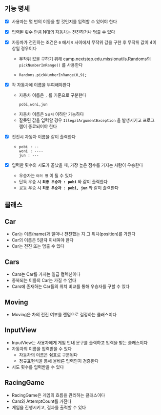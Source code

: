 ## 기능 명세

- [x] 사용자는 몇 번의 이동을 할 것인지를 입력할 수 있어야 한다

- [x] 입력된 횟수 만큼 N대의 자동차는 전진하거나 멈출 수 있다

- [x] 자동차가 전진하는 조건은 `0` 에서 `9` 사이에서 무작위 값을 구한 후 무작위 값이 4이상일 경우이다
  - 무작위 값을 구하기 위해 camp.nextstep.edu.missionutils.Randoms의 `pickNumberInRange()` 를 사용한다
  - ```
    Randoms.pickNumberInRange(0,9);
    ```

- [x] 각 자동차에 이름을 부여해야한다
    - 자동차 이름은 `,` 를 기준으로 구분한다
      ```
      pobi,woni,jun
      ```
    - 자동차 이름은 `5글자` 이하만 가능하다
    - 잘못된 값을 입력할 경우 `IllegalArgumentException` 을 발생시키고 프로그램이 종료되어야 한다
  
- [x] 전진시 자동차 이름을 같이 출력한다
  - ```
    pobi : --
    woni : ----
    jun : ---
    ```

- [x] 입력한 횟수의 시도가 끝났을 때, 가장 높은 점수를 가지는 사람이 우승한다
  - 우승자는 `여러 명` 이 될 수 있다
  - 단독 우승 시  **`최종 우승자 : pobi`** 와 같이 출력한다
  - 공동 우승 시  **`최종 우승자 : pobi, jun`** 와 같이 출력한다

## 클래스

## Car
- Car는 이름(name)과 얼마나 전진했는 지 그 위치(position)를 가진다
- Car의 이름은 5글자 이내여야 한다
- Car는 전진 또는 멈출 수 있다

## Cars
- Cars는 Car를 가지는 일급 컬렉션이다
- 중복되는 이름의 Car는 가질 수 없다
- Cars에 존재하는 Car들의 위치 비교를 통해 우승자를 구할 수 있다

## Moving
- Moving은 차의 전진 여부를 랜덤으로 결정하는 클래스이다

## InputView
- InputView는 사용자에게 게임 안내 문구를 출력하고 입력을 받는 클래스이다
- 자동차의 이름을 입력받을 수 있다
  - 자동차의 이름은 쉼표로 구분된다
  - 정규표현식을 통해 올바른 입력인지 검증한다
- 시도 횟수를 입력받을 수 있다

## RacingGame
- RacingGame은 게임의 흐름을 관리하는 클래스이다
- Cars와 AttemptCount를 가진다
- 게임을 진행시키고, 결과를 출력할 수 있다



